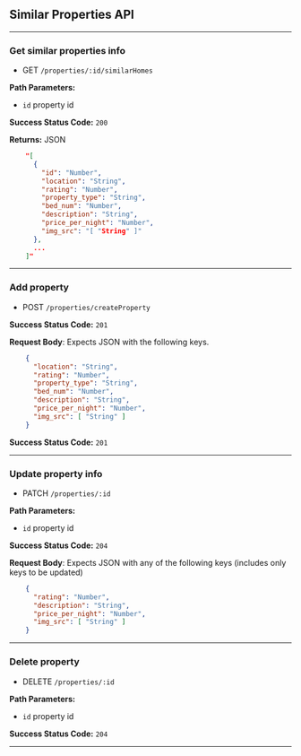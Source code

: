 ## Similar Properties API
<hr />

### Get similar properties info
  * GET `/properties/:id/similarHomes`

**Path Parameters:**
  * `id` property id

**Success Status Code:** `200`

**Returns:** JSON

```json
    "[
      {
        "id": "Number",
        "location": "String",
        "rating": "Number",
        "property_type": "String",
        "bed_num": "Number",
        "description": "String",
        "price_per_night": "Number",
        "img_src": "[ "String" ]"
      },
      ...
    ]"
```
<hr />

### Add property
  * POST `/properties/createProperty`

**Success Status Code:** `201`

**Request Body**: Expects JSON with the following keys.

```json
    {
      "location": "String",
      "rating": "Number",
      "property_type": "String",
      "bed_num": "Number",
      "description": "String",
      "price_per_night": "Number",
      "img_src": [ "String" ]
    }
```
**Success Status Code:** `201`
<hr />

### Update property info
  * PATCH `/properties/:id`

**Path Parameters:**
  * `id` property id

**Success Status Code:** `204`

**Request Body**: Expects JSON with any of the following keys (includes only keys to be updated)

```json
    {
      "rating": "Number",
      "description": "String",
      "price_per_night": "Number",
      "img_src": [ "String" ]
    }
```
<hr />

### Delete property
  * DELETE `/properties/:id`

**Path Parameters:**
  * `id` property id

**Success Status Code:** `204`
<hr />

